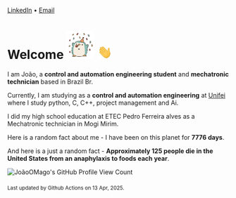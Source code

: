 [LinkedIn](https://www.linkedin.com/in/joão-pedro-gozzoli-b95641301/) &bull;
[Email](joaopedrogozzoli@gmail.com)

# Welcome <img src="happy.gif" height="64px" /> <img src="wave.gif" height="32px" />

I am João, a  **control and automation engineering student** and **mechatronic technician** based in Brazil Br.

Currently, I am studying as a **control and automation engineering** at [Unifei](https://unifei.edu.br) where I study python, C, C++, project management and Ai.

I did my high school education at ETEC Pedro Ferreira alves as a Mechatronic technician in Mogi Mirim.

Here is a random fact about me - I have been on this planet for **7776 days**.

And here is a just a random fact -  **Approximately 125 people die in the United States from an anaphylaxis to foods each year**.

![JoãoOMago's GitHub Profile View Count](https://komarev.com/ghpvc/?username=JoaoOMago)

<sub>Last updated by Github Actions on 13 Apr, 2025.</sub>
